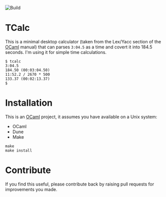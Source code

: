 

![Build](https://github.com/lindig/tcalc/workflows/CI/badge.svg)

# TCalc

This is a minimal desktop calculator (taken from the Lex/Yacc section of
the [OCaml] manual) that can parses `3:04.5` as a time and covert it
into 184.5 seconds. I'm using it for simple time calculations.

```
$ tcalc
3:04.5
184.50 (00:03:04.50)
11:52.2 / 2670 * 500
133.37 (00:02:13.37)
$ 
```

# Installation

This is an [OCaml] project, it assumes you have available on a Unix
system:

* OCaml
* Dune
* Make

```
make 
make install
```

# Contribute

If you find this useful, please contribute back by raising pull
requests for improvements you made.

[Travis]: https://www.travis-ci.org/
[OCaml]:  https://www.ocaml.org/
